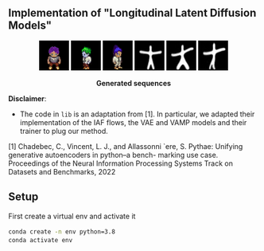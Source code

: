## Implementation of "Longitudinal Latent Diffusion Models"


<p align="center">
    <a>
	    <img src='lib/plots/to_gif/sprites/case_20/movie.gif' width="60" 
     height="60"/>
	</a>
    <a>
	    <img src='lib/plots/to_gif/sprites/case_0/movie.gif' width="60" 
     height="60"/>
	</a>
    <a>
	    <img src='lib/plots/to_gif/sprites/case_23/movie.gif' width="60" 
     height="60"/>
	</a>
     <a>
	    <img src='lib/plots/to_gif/starmen/case_8/movie.gif' width="60" 
     height="60"/>
	</a>
    <a>
	    <img src='lib/plots/to_gif/starmen/case_12/movie.gif' width="60" 
     height="60"/>
	</a>
    <a>
	    <img src='lib/plots/to_gif/starmen/case_49/movie.gif' width="60" 
     height="60"/>
    </a>
</p>
<p align="center">
  <b>Generated sequences</b>
</p>
	

**Disclaimer**: 
- The code in `lib` is an adaptation from [1]. In particular, we adapted their implementation of the IAF flows, the VAE and VAMP models and their trainer to plug our method.

[1] Chadebec, C., Vincent, L. J., and Allassonni `ere, S. Pythae:
Unifying generative autoencoders in python–a bench-
marking use case. Proceedings of the Neural Information
Processing Systems Track on Datasets and Benchmarks,
2022


## Setup

First create a virtual env and activate it 

```bash
conda create -n env python=3.8
conda activate env
```
